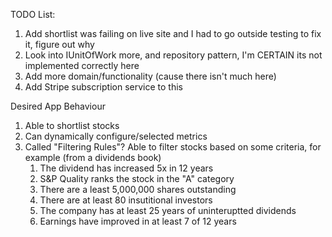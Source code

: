 TODO List:

1. Add shortlist was failing on live site and I had to go outside testing to fix it, figure out why
2. Look into IUnitOfWork more, and repository pattern, I'm CERTAIN its not implemented correctly here
3. Add more domain/functionality (cause there isn't much here)
4. Add Stripe subscription service to this


Desired App Behaviour

1. Able to shortlist stocks
2. Can dynamically configure/selected metrics
3. Called "Filtering Rules"? Able to filter stocks based on some criteria, 
for example (from a dividends book)
   1. The dividend has increased 5x in 12 years
   2. S&P Quality ranks the stock in the "A" category
   3. There are a least 5,000,000 shares outstanding
   4. There are at least 80 insutitional investors
   5. The company has at least 25 years of uninteruptted dividends
   6. Earnings have improved in at least 7 of 12 years